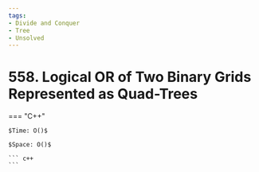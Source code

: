 ```yaml
---
tags:
- Divide and Conquer
- Tree
- Unsolved
---
```



# 558. Logical OR of Two Binary Grids Represented as Quad-Trees

=== "C++"

    $Time: O()$

    $Space: O()$

    ``` c++
    ```